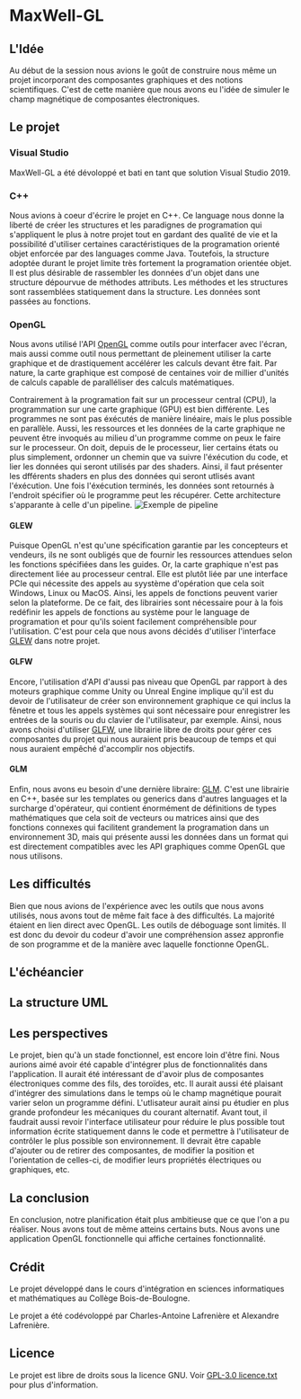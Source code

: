 # MaxWell-GL
## L'Idée
Au début de la session nous avions le goût de construire nous même un projet incorporant des composantes graphiques et des notions scientifiques. C'est de cette manière que nous avons eu l'idée de simuler le champ magnétique de composantes électroniques.

## Le projet
### Visual Studio
MaxWell-GL a été dévoloppé et bati en tant que solution Visual Studio 2019.

### C++
Nous avions à coeur d'écrire le projet en C++. Ce language nous donne la liberté de créer les structures et les paradignes de programation qui s'appliquent le plus à notre projet tout en gardant des qualité de vie et la possibilité d'utiliser certaines caractéristiques de la programation orienté objet enforcée par des languages comme Java. Toutefois, la structure adoptée durant le projet limite très fortement la programation orientée objet. Il est plus désirable de rassembler les données d'un objet dans une structure dépourvue de méthodes attributs. Les méthodes et les structures sont rassemblées statiquement dans la structure. Les données sont passées au fonctions. 

### OpenGL
Nous avons utilisé l'API [OpenGL](https://www.khronos.org/opengl/) comme outils pour interfacer avec l'écran, mais aussi comme outil nous permettant de pleinement utiliser la carte graphique et de drastiquement accélérer les calculs devant être fait. Par nature, la carte graphique est composé de centaines voir de millier d'unités de calculs capable de paralléliser des calculs matématiques. 

Contrairement à la programation fait sur un processeur central (CPU), la programmation sur une carte graphique (GPU) est bien différente. Les programmes ne sont pas éxécutés de manière linéaire, mais le plus possible en parallèle. Aussi, les ressources et les données de la carte graphique ne peuvent être invoqués au milieu d'un programme comme on peux le faire sur le processeur. On doit, depuis de le processeur, lier certains états ou plus simplement, ordonner un chemin que va suivre l'éxécution du code, et lier les données qui seront utilisés par des shaders. Ainsi, il faut présenter les dfférents shaders en plus des données qui seront utlisés avant l'éxécution. Une fois l'éxécution terminés, les données sont retournés à l'endroit spécifier où le programme peut les récupérer. Cette architecture s'apparante à celle d'un pipeline.
![Exemple de pipeline](https://vulkan-tutorial.com/images/vulkan_simplified_pipeline.svg)

#### GLEW
Puisque OpenGL n'est qu'une spécification garantie par les concepteurs et vendeurs, ils ne sont oubligés que de fournir les ressources attendues selon les fonctions spécifiées dans les guides. Or, la carte graphique n'est pas directement liée au processeur central. Elle est plutôt liée par une interface PCIe qui nécessite des appels au syystème d'opération que cela soit Windows, Linux ou MacOS. Ainsi, les  appels de fonctions peuvent varier selon la plateforme. De ce fait, des librairies sont nécessaire pour à la fois redéfinir les appels de fonctions au système pour le language de programation et pour qu'ils soient facilement compréhensible pour l'utilisation. C'est pour cela que nous avons décidés d'utiliser l'interface [GLEW](https://glew.sourceforge.net/) dans notre projet.

#### GLFW
Encore, l'utilisation d'API d'aussi pas niveau que OpenGL par rapport à des moteurs graphique comme Unity ou Unreal Engine implique qu'il est du devoir de l'utilisateur de créer son environnement graphique ce qui inclus la fênetre et tous les appels systèmes qui sont nécessaire pour enregistrer les entrées de la souris ou du clavier de l'utilisateur, par exemple. Ainsi, nous avons choisi d'utiliser [GLFW](https://www.glfw.org/), une librairie libre de droits pour gérer ces composantes du projet qui nous auraient pris beaucoup de temps et qui nous auraient empêché d'accomplir nos objectifs.

#### GLM
Enfin, nous avons eu besoin d'une dernière libraire: [GLM](https://github.com/g-truc/glm). C'est une librairie en C++, basée sur les templates ou generics dans d'autres languages et la surcharge d'opérateur, qui contient énormément de définitions de types mathématiques que cela soit de vecteurs ou matrices ainsi que des fonctions connexes qui facilitent grandement la programation dans un environnement 3D, mais qui présente aussi les données dans un format qui est directement compatibles avec les API graphiques comme OpenGL que nous utilisons.

## Les difficultés
Bien que nous avions de l'expérience avec les outils que nous avons utilisés, nous avons tout de même fait face à des difficultés. La majorité étaient en lien direct avec OpenGL. Les outils de déboguage sont limités. Il est donc du devoir du codeur d'avoir une compréhension assez appronfie de son programme et de la  manière avec laquelle fonctionne OpenGL. 

## L'échéancier


## La structure UML

## Les perspectives
Le projet, bien qu'à un stade fonctionnel, est encore loin d'être fini. Nous aurions aimé avoir été capable d'intégrer plus de fonctionnalités dans l'application. Il aurait été intéressant de d'avoir plus de composantes électroniques comme des fils, des toroïdes, etc. Il aurait aussi été plaisant d'intégrer des simulations dans le temps où le champ magnétique pourait varier selon un programme défini. L'utlisateur aurait ainsi pu étudier en plus grande profondeur les mécaniques du courant alternatif. Avant tout, il faudrait aussi revoir l'interface utilisateur pour réduire le plus possible tout information écrite statiquement danns le code et permettre à l'utilisateur de contrôler le plus possible son environnement. Il devrait être capable d'ajouter ou de retirer des composantes, de modifier la position et l'orientation de celles-ci, de modifier leurs propriétés électriques ou graphiques, etc.

## La conclusion
En conclusion, notre planification était plus ambitieuse que ce que l'on a pu réaliser. Nous avons tout de même atteins certains buts. Nous avons une application OpenGL fonctionnelle qui affiche certaines fonctionnalité.

## Crédit
Le projet développé dans le cours d'intégration en sciences informatiques et mathématiques au Collège Bois-de-Boulogne.

Le projet a été codévoloppé par Charles-Antoine Lafrenière et Alexandre Lafrenière.

## Licence
Le projet est libre de droits sous la licence GNU. Voir [GPL-3.0 licence.txt](https://github.com/pastaButter1/MaxWell-GL?tab=GPL-3.0-1-ov-file#) pour plus d'information.

